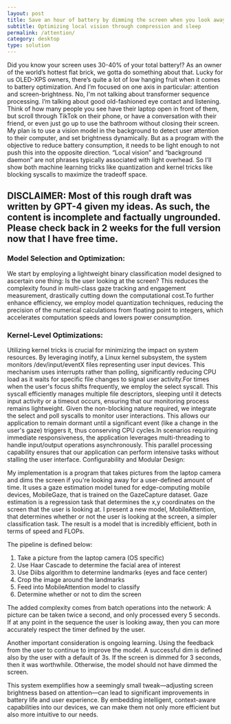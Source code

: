 ```yaml
---
layout: post
title: Save an hour of battery by dimming the screen when you look away
subtitle: Optimizing local vision through compression and sleep
permalink: /attention/
category: desktop
type: solution
---
```


Did you know your screen uses 30-40% of your total battery!? As an owner of the world’s hottest flat brick, we gotta do something about that. Lucky for us OLED-XPS owners, there’s quite a lot of low hanging fruit when it comes to battery optimization. And I’m focused on one axis in particular: attention and screen-brightness. No, I'm not talking about transformer sequence processing. I’m talking about good old-fashioned eye contact and listening. Think of how many people you see have their laptop open in front of them, but scroll through TikTok on their phone, or have a conversation with their friend, or even just go up to use the bathroom without closing their screen. My plan is to use a vision model in the background to detect user attention to their computer, and set brightness dynamically. But as a program with the objective to reduce battery consumption, it needs to be light enough to not push this into the opposite direction. “Local vision” and “background daemon” are not phrases typically associated with light overhead. So I’ll show both machine learning tricks like quantization and kernel tricks like blocking syscalls to maximize the tradeoff space.

## **DISCLAIMER:** Most of this rough draft was written by GPT-4 given my ideas. As such, the content is incomplete and factually ungrounded. Please check back in 2 weeks for the full version now that I have free time.

### Model Selection and Optimization:

We start by employing a lightweight binary classification model designed to ascertain one thing: Is the user looking at the screen? This reduces the complexity found in multi-class gaze tracking and engagement measurement, drastically cutting down the computational cost.To further enhance efficiency, we employ model quantization techniques, reducing the precision of the numerical calculations from floating point to integers, which accelerates computation speeds and lowers power consumption.

### Kernel-Level Optimizations:

Utilizing kernel tricks is crucial for minimizing the impact on system resources. By leveraging inotify, a Linux kernel subsystem, the system monitors /dev/input/eventX files representing user input devices. This mechanism uses interrupts rather than polling, significantly reducing CPU load as it waits for specific file changes to signal user activity.For times when the user's focus shifts frequently, we employ the select syscall. This syscall efficiently manages multiple file descriptors, sleeping until it detects input activity or a timeout occurs, ensuring that our monitoring process remains lightweight.
Given the non-blocking nature required, we integrate the select and poll syscalls to monitor user interactions. This allows our application to remain dormant until a significant event (like a change in the user's gaze) triggers it, thus conserving CPU cycles.In scenarios requiring immediate responsiveness, the application leverages multi-threading to handle input/output operations asynchronously. This parallel processing capability ensures that our application can perform intensive tasks without stalling the user interface.
Configurability and Modular Design:

My implementation is a program that takes pictures from the laptop camera and dims the screen if you're looking away for a user-defined amount of time. It uses a gaze estimation model tuned for edge-computing mobile devices, MobileGaze, that is trained on the GazeCapture dataset. Gaze estimation is a regression task that determines the x,y coordinates on the screen that the user is looking at. I present a new model, MobileAttention, that determines whether or not the user is looking at the screen, a simpler classification task.
The result is a model that is incredibly efficient, both in terms of speed and FLOPs. 

The pipeline is defined below:
 1. Take a picture from the laptop camera (OS specific)
 2. Use Haar Cascade to determine the facial area of interest
 3. Use Diibs algorithm to determine landmarks (eyes and face center)
 4. Crop the image around the landmarks
 5. Feed into MobileAttention model to classify
 6. Determine whether or not to dim the screen

The added complexity comes from batch operations into the network: A picture can be taken twice a second, and only processed every 5 seconds. If at any point in the sequence the user is looking away, then you can more accurately respect the timer defined by the user.

Another important consideration is ongoing learning. Using the feedback from the user to continue to improve the model. A successful dim is defined also by the user with a default of 3s. If the screen is dimmed for 3 seconds, then it was worthwhile. Otherwise, the model should not have dimmed the screen.

This system exemplifies how a seemingly small tweak—adjusting screen brightness based on attention—can lead to significant improvements in battery life and user experience. By embedding intelligent, context-aware capabilities into our devices, we can make them not only more efficient but also more intuitive to our needs.

